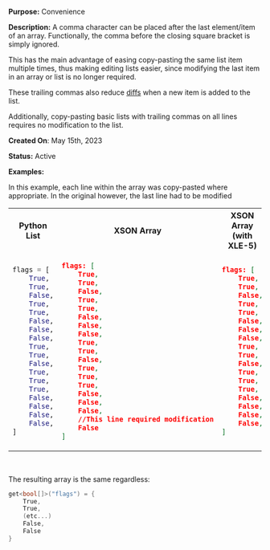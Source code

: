 **Purpose:** Convenience

**Description:** 
A comma character can be placed after the last element/item of an array. 
Functionally, the comma before the closing square bracket is simply ignored.

This has the main advantage of easing copy-pasting the same list item multiple times,
thus making editing lists easier, since modifying the last item in an array or list is no longer required.

These trailing commas also reduce [diffs](https://en.wikipedia.org/wiki/Diff) when a new item is added to the list.

Additionally, copy-pasting basic lists with trailing commas on all lines requires no modification to the list.


**Created On**: May 15th, 2023

**Status:** Active

**Examples:** 

In this example, each line within the array was copy-pasted where appropriate.
In the original however, the last line had to be modified
<table><tr>

<th>Python List</th><th>XSON Array</th><th>XSON Array (with XLE-5)</th>

</tr><tr><td>

```python
flags = [
    True,
    True,
    False,
    True,
    True,
    False,
    False,
    False,
    True,
    True,
    False,
    True,
    True,
    True,
    False,
    False,
    False,
    False,
]
```  

</td><td>

```json
flags: [
    True,
    True,
    False,
    True,
    True,
    False,
    False,
    False,
    True,
    True,
    False,
    True,
    True,
    True,
    False,
    False,
    False,
    //This line required modification
    False
]
```  

</td><td>

```json 
flags: [
    True,
    True,
    False,
    True,
    True,
    False,
    False,
    False,
    True,
    True,
    False,
    True,
    True,
    True,
    False,
    False,
    False,
    False,
]
```

</td></tr></table>

<br/>

The resulting array is the same regardless:
```cs
get<bool[]>("flags") = { 
    True,
    True,
    (etc...)
    False,
    False
}
```